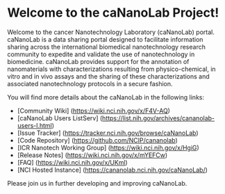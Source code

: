 Welcome to the caNanoLab Project!
=====================================

Welcome to the cancer Nanotechnology Laboratory (caNanoLab) portal. caNanoLab is a data sharing portal designed to facilitate information sharing across the international biomedical nanotechnology research community to expedite and validate the use of nanotechnology in biomedicine. caNanoLab provides support for the annotation of nanomaterials with characterizations resulting from physico-chemical, in vitro and in vivo assays and the sharing of these characterizations and associated nanotechnology protocols in a secure fashion.

You will find more details about the caNanoLab in the following links:
 * [Community Wiki] (https://wiki.nci.nih.gov/x/F4V-AQ)
 * [caNanoLab Users ListServ] (https://list.nih.gov/archives/cananolab-users-l.html)
 * [Issue Tracker] (https://tracker.nci.nih.gov/browse/caNanoLab)
 * [Code Repository] (https://github.com/NCIP/cananolab)
 * [ICR Nanotech Working Group] (https://wiki.nci.nih.gov/x/HgiG)
 * [Release Notes] (https://wiki.nci.nih.gov/x/mYEFCw)
 * [FAQ] (https://wiki.nci.nih.gov/x/UKml)
 * [NCI Hosted Instance] (https://cananolab.nci.nih.gov/caNanoLab/)

Please join us in further developing and improving caNanoLab.

 
